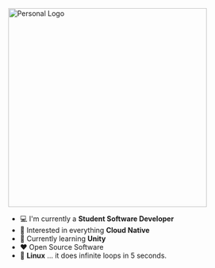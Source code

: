 <!--
**kp4ws/kp4ws** is a ✨ _special_ ✨ repository because its `README.md` (this file) appears on your GitHub profile.

Here are some ideas to get you started:

- 🔭 I’m currently working on ...
- 🌱 I’m currently learning ...
- 👯 I’m looking to collaborate on ...
- 🤔 I’m looking for help with ...
- 💬 Ask me about ...
- 📫 How to reach me: ...
- 😄 Pronouns: ...
- ⚡ Fun fact: ...
-->
<img src="https://user-images.githubusercontent.com/58745400/116792445-d40a2280-aa7d-11eb-8494-919b732ed18a.jpg" alt="Personal Logo" width="400"/>

-   :computer: I'm currently a **Student Software Developer**
-   :monocle_face: Interested in everything **Cloud Native**
-   :seedling: Currently learning **Unity**
-   :heart: Open Source Software
-   :penguin: **Linux** ... it does infinite loops in 5 seconds.
